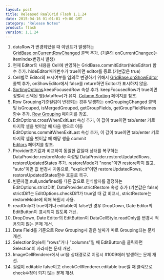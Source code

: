 ```yaml
---
layout: post
title: Released RealGrid Flash 1.1.24
date: 2015-04-16 01:01:01 +9:00 GMT
category: "Release Notes"
product: flash
version: 1.1.24
---
```


1. dataRow가 변경되었을 때 이벤트가 발생하는 [GridBase.onCurrentRowChanged](/api/GridBase/onCurrentRowChanged/) 콜백 추가. (기존의 onCurrentChanged는 itemIndex변경시 발생)
2. 현재 Editor의 내용을 Cell에 반영하는 GridBase.commitEditor(hideEditor) 함수 추가. hideEditor매개변수가 true이면 editor를 종료.(기본값은 true)
3. Cell별로 Editor의 표시여부를 임의로 변경하기 위해서 [GridBase.onShowEditor](/api/GridBase/onShowEditor/) 콜백 추가, onShowEditor에서 false를 return하면 Editor가 표시하지 않음.
4. [SortingOptions](/api/types/SortingOptions/).keepFocusedRow 속성 추가. keepFocusedRow가 true이면 정렬시 선택된 행(dataRow)가 유지. [Column Sorting](http://demo.realgrid.com/Demo/ColumnSorting) 페이지를 참조.
5. Row Grouping기준컬럼이 변경되는 경우 발생하는 onGroupingChanged 콜백 및 isGrouped, isMergedGrouped, getGroupFields, getGroupFieldNames 함수 추가. [Row Grouping](http://demo.realgrid.com/Demo/RowGrouping) 페이지를 참조.
6. EditOptions.crossWhenExitLast 속성 추가, 이 값이 true이면 tab/enter 키로 마지막 셀을 벗어날 때 다음 행으로 이동  
     EditOptions.commitWhenExitLast 속성 추가, 이 값이 true이면 tab/enter 키로 마지막 셀을 벗어날 때 해당 행을 commit  
     [Editors](http://demo.realgrid.com/Demo/Editors) 페이지를 참조.
6. Provider초기값과 비교하여 동일한 값일때 상태를 복구하는 DataProvider.restoreMode 속성및 DataProvider.restoreUpdatedRows, restoreUpdatedStates 추가. restoreMode가 "none"이면 restore하지 않고, "auto"이면 값 변경시 자동으로, "explicit"이면 restoreUpdatedRows, restoreUpdatedStates함수 호출로 복구.
7. 빈문자열,null,undefined를 다른 값으로 인식할지를 결정하는 EditOptions.strictDiff, DataProvider.strictRestore 속성 추가 (기본값은 false)  
     strictDiff는 EditOptions.checkDiff가 true일 때 값 비교시, strictRestore는 restoreMode에 의해 복원시 사용.
8. readOnly가 true이거나 editable이 false인 경우 DropDown, Date Editor의 EditButton이 표시되지 않도록 개선.
9. DropDown, Date Editor의 EditButton이 DataCellStyle.readOnly를 변경시 적용되지 않는 문제 개선.
10. Date Field를 기준으로 Row Grouping시 같은 날짜가 따로 Grouping되는 문제 개선.
11. SelectionStyle이 "rows"거나 "columns"일 때 EditButton을 클릭하면 Selection이 사라지는 문제 개선.
12. ImageCellRenderer에서 url을 상대경로로 지정시 #1009에러 발생하는 문제 개선.
13. 컬럼이 editable false이고 checkCellRenderer.editable true일 때 클릭으로 check수정이 되지 않는 문제 개선.